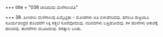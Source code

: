 +++
title = "038 ಜಾರಿದುದು ಮಳೆಗಾಲವತಿ"

+++
38. ಹೀಗಿರಲು ಮಳೆಗಾಲವು ಹಿಮ್ಮೆಟ್ಟಿತು - ಮೋಡಗಳು ಅತಿ ಬಿಳುಪೇರಿದವು. ಹಗಲೂ ರಾತ್ರಿಯೂ ಸೂರ್ಯಚಂದ್ರರ ತೊಂದರೆಗೆ ಸಿಕ್ಕಿ ಕತ್ತಲೆ ಸೂರೆವೋದುವು. ನದಿನದಗಳು ಬತ್ತಿಹೋದವು. ಕಳ ಹಂಸೆಗಳು ಆಕಾಶಕ್ಕೆ ಹಾರಿದವು. ತಾವರೆಗಳು ಮೂಡಿದುವು. ಶರತ್ಕಾಲ ಬಂತು.